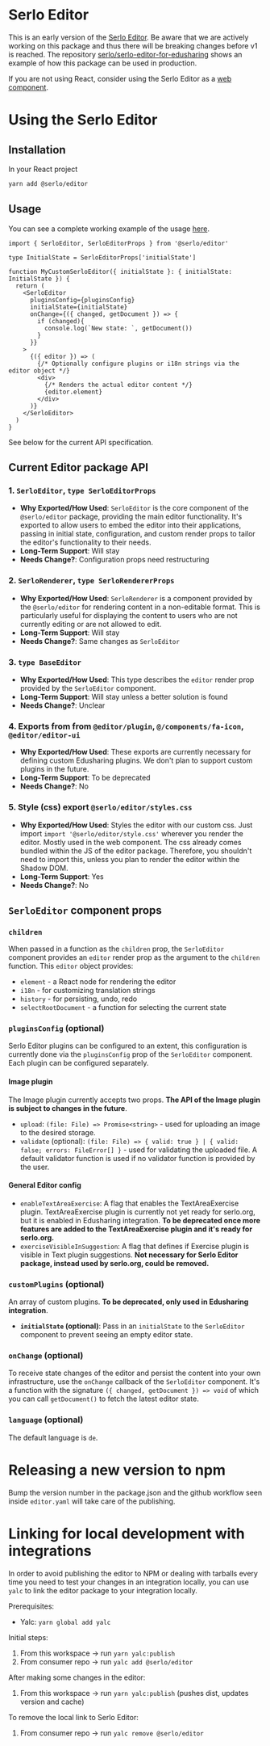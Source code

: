 # Serlo Editor

This is an early version of the [Serlo Editor](https://de.serlo.org/editor). Be aware that we are actively working on this package and thus there will be breaking changes before v1 is reached. The repository [serlo/serlo-editor-for-edusharing](https://github.com/serlo/serlo-editor-for-edusharing) shows an example of how this package can be used in production.

If you are not using React, consider using the Serlo Editor as a [web component](https://www.npmjs.com/package/@serlo/editor-web-component).

# Using the Serlo Editor

## Installation

In your React project

```bash
yarn add @serlo/editor
```

## Usage

You can see a complete working example of the usage [here](https://github.com/serlo/serlo-editor-for-edusharing/blob/main/src/frontend/editor.tsx#L32).

```tsx
import { SerloEditor, SerloEditorProps } from '@serlo/editor'

type InitialState = SerloEditorProps['initialState']

function MyCustomSerloEditor({ initialState }: { initialState: InitialState }) {
  return (
    <SerloEditor
      pluginsConfig={pluginsConfig}
      initialState={initialState}
      onChange={({ changed, getDocument }) => {
        if (changed){
          console.log(`New state: `, getDocument())
        }
      }}
    >
      {({ editor }) => (
        {/* Optionally configure plugins or i18n strings via the editor object */}
        <div>
          {/* Renders the actual editor content */}
          {editor.element}
        </div>
      )}
    </SerloEditor>
  )
}
```

See below for the current API specification.

## Current Editor package API

### 1. `SerloEditor`, `type SerloEditorProps`

- **Why Exported/How Used**: `SerloEditor` is the core component of the `@serlo/editor` package, providing the main editor functionality. It's exported to allow users to embed the editor into their applications, passing in initial state, configuration, and custom render props to tailor the editor's functionality to their needs.
- **Long-Term Support**: Will stay
- **Needs Change?**: Configuration props need restructuring

### 2. `SerloRenderer`, `type SerloRendererProps`

- **Why Exported/How Used**: `SerloRenderer` is a component provided by the `@serlo/editor` for rendering content in a non-editable format. This is particularly useful for displaying the content to users who are not currently editing or are not allowed to edit.
- **Long-Term Support**: Will stay
- **Needs Change?**: Same changes as `SerloEditor`

### 3. `type BaseEditor`

- **Why Exported/How Used**: This type describes the `editor` render prop provided by the `SerloEditor` component.
- **Long-Term Support**: Will stay unless a better solution is found
- **Needs Change?**: Unclear

### 4. Exports from from `@editor/plugin`, `@/components/fa-icon`, `@editor/editor-ui`

- **Why Exported/How Used**: These exports are currently necessary for defining custom Edusharing plugins. We don't plan to support custom plugins in the future.
- **Long-Term Support**: To be deprecated
- **Needs Change?**: No

### 5. Style (css) export `@serlo/editor/styles.css`

- **Why Exported/How Used**: Styles the editor with our custom css. Just import `import '@serlo/editor/style.css'` wherever you render the editor. Mostly used in the web component. The css already comes bundled within the JS of the editor package. Therefore, you shouldn't need to import this, unless you plan to render the editor within the Shadow DOM.
- **Long-Term Support**: Yes
- **Needs Change?**: No

## `SerloEditor` component props

### **`children`**

When passed in a function as the `children` prop, the `SerloEditor` component provides an `editor` render prop as the argument to the `children` function. This `editor` object provides:

- `element` - a React node for rendering the editor
- `i18n` - for customizing translation strings
- `history` - for persisting, undo, redo
- `selectRootDocument` - a function for selecting the current state

### **`pluginsConfig` (optional)**

Serlo Editor plugins can be configured to an extent, this configuration is currently done via the `pluginsConfig` prop of the `SerloEditor` component. Each plugin can be configured separately.

#### **Image** plugin

The Image plugin currently accepts two props. **The API of the Image plugin is subject to changes in the future**.

- `upload`: `(file: File) => Promise<string>` - used for uploading an image to the desired storage.
- `validate` (optional): `(file: File) => { valid: true } | { valid: false; errors: FileError[] }` - used for validating the uploaded file. A default validator function is used if no validator function is provided by the user.

#### General Editor config

- `enableTextAreaExercise`: A flag that enables the TextAreaExercise plugin. TextAreaExercise plugin is currently not yet ready for serlo.org, but it is enabled in Edusharing integration. **To be deprecated once more features are added to the TextAreaExercise plugin and it's ready for serlo.org.**
- `exerciseVisibleInSuggestion`: A flag that defines if Exercise plugin is visible in Text plugin suggestions. **Not necessary for Serlo Editor package, instead used by serlo.org, could be removed.**

### **`customPlugins` (optional)**

An array of custom plugins. **To be deprecated, only used in Edusharing integration**.

- **`initialState` (optional)**: Pass in an `initialState` to the `SerloEditor` component to prevent seeing an empty editor state.

### **`onChange` (optional)**

To receive state changes of the editor and persist the content into your own infrastructure, use the `onChange` callback of the `SerloEditor` component. It's a function with the signature `({ changed, getDocument }) => void` of which you can call `getDocument()` to fetch the latest editor state.

### **`language` (optional)**

The default language is `de`.

# Releasing a new version to npm

Bump the version number in the package.json and
the github workflow seen inside `editor.yaml` will take care of the publishing.

# Linking for local development with integrations

In order to avoid publishing the editor to NPM or dealing with tarballs every time you need to test your changes in an integration locally, you can use `yalc` to link the editor package to your integration locally.

Prerequisites:

- Yalc: `yarn global add yalc`

Initial steps:

1. From this workspace -> run `yarn yalc:publish`
2. From consumer repo -> run `yalc add @serlo/editor`

After making some changes in the editor:

1. From this workspace -> run `yarn yalc:publish` (pushes dist, updates version and cache)

To remove the local link to Serlo Editor:

1. From consumer repo -> run `yalc remove @serlo/editor`
